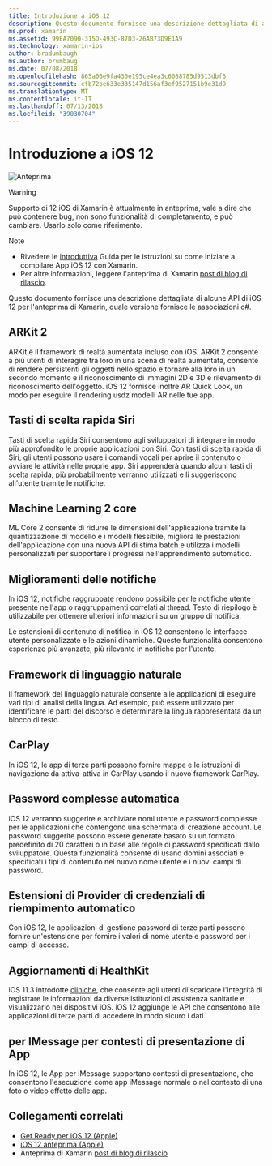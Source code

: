 ```yaml
---
title: Introduzione a iOS 12
description: Questo documento fornisce una descrizione dettagliata di alcune API di iOS 12 per l'anteprima di Xamarin, quale versione fornisce le associazioni c#.
ms.prod: xamarin
ms.assetid: 99EA7090-315D-493C-87D3-26AB73D9E1A9
ms.technology: xamarin-ios
author: bradumbaugh
ms.author: brumbaug
ms.date: 07/08/2018
ms.openlocfilehash: 865a06e9fa430e195ce4ea3c6088785d9513dbf6
ms.sourcegitcommit: cfb72be633e335147d156af3ef9527151b9e31d9
ms.translationtype: MT
ms.contentlocale: it-IT
ms.lasthandoff: 07/13/2018
ms.locfileid: "39030704"
---
```

# <a name="introduction-to-ios-12"></a>Introduzione a iOS 12

![Anteprima](~/media/shared/preview.png)

> [!WARNING]
> Supporto di 12 iOS di Xamarin è attualmente in anteprima, vale a dire che può contenere bug, non sono funzionalità di completamento, e può cambiare. Usarlo solo come riferimento.

> [!NOTE]
> - Rivedere le [introduttiva](get-started.md) Guida per le istruzioni su come iniziare a compilare App iOS 12 con Xamarin.
> - Per altre informazioni, leggere l'anteprima di Xamarin [post di blog di rilascio](https://releases.xamarin.com/preview-release-xcode-10-beta-3/).

Questo documento fornisce una descrizione dettagliata di alcune API di iOS 12 per l'anteprima di Xamarin, quale versione fornisce le associazioni c#.

## <a name="arkit-2"></a>ARKit 2

ARKit è il framework di realtà aumentata incluso con iOS. ARKit 2 consente a più utenti di interagire tra loro in una scena di realtà aumentata, consente di rendere persistenti gli oggetti nello spazio e tornare alla loro in un secondo momento e il riconoscimento di immagini 2D e 3D e rilevamento di riconoscimento dell'oggetto. iOS 12 fornisce inoltre AR Quick Look, un modo per eseguire il rendering usdz modelli AR nelle tue app.

## <a name="siri-shortcuts"></a>Tasti di scelta rapida Siri

Tasti di scelta rapida Siri consentono agli sviluppatori di integrare in modo più approfondito le proprie applicazioni con Siri. Con tasti di scelta rapida di Siri, gli utenti possono usare i comandi vocali per aprire il contenuto o avviare le attività nelle proprie app. Siri apprenderà quando alcuni tasti di scelta rapida, più probabilmente verranno utilizzati e li suggeriscono all'utente tramite le notifiche.

## <a name="core-ml-2"></a>Machine Learning 2 core

ML Core 2 consente di ridurre le dimensioni dell'applicazione tramite la quantizzazione di modello e i modelli flessibile, migliora le prestazioni dell'applicazione con una nuova API di stima batch e utilizza i modelli personalizzati per supportare i progressi nell'apprendimento automatico.

## <a name="notification-improvements"></a>Miglioramenti delle notifiche

In iOS 12, notifiche raggruppate rendono possibile per le notifiche utente presente nell'app o raggruppamenti correlati al thread. Testo di riepilogo è utilizzabile per ottenere ulteriori informazioni su un gruppo di notifica.

Le estensioni di contenuto di notifica in iOS 12 consentono le interfacce utente personalizzate e le azioni dinamiche. Queste funzionalità consentono esperienze più avanzate, più rilevante in notifiche per l'utente.

## <a name="natural-language-framework"></a>Framework di linguaggio naturale

Il framework del linguaggio naturale consente alle applicazioni di eseguire vari tipi di analisi della lingua. Ad esempio, può essere utilizzato per identificare le parti del discorso e determinare la lingua rappresentata da un blocco di testo.

## <a name="carplay"></a>CarPlay

In iOS 12, le app di terze parti possono fornire mappe e le istruzioni di navigazione da attiva-attiva in CarPlay usando il nuovo framework CarPlay.

## <a name="automatic-strong-passwords"></a>Password complesse automatica

iOS 12 verranno suggerire e archiviare nomi utente e password complesse per le applicazioni che contengono una schermata di creazione account. Le password suggerite possono essere generate basato su un formato predefinito di 20 caratteri o in base alle regole di password specificati dallo sviluppatore. Questa funzionalità consente di usano domini associati e specificati i tipi di contenuto nel nuovo nome utente e i nuovi campi di password.

## <a name="autofill-credential-provider-extensions"></a>Estensioni di Provider di credenziali di riempimento automatico

Con iOS 12, le applicazioni di gestione password di terze parti possono fornire un'estensione per fornire i valori di nome utente e password per i campi di accesso.

## <a name="healthkit-updates"></a>Aggiornamenti di HealthKit

iOS 11.3 introdotte [cliniche](https://www.apple.com/healthcare/health-records/), che consente agli utenti di scaricare l'integrità di registrare le informazioni da diverse istituzioni di assistenza sanitarie e visualizzarlo nei dispositivi iOS. iOS 12 aggiunge le API che consentono alle applicazioni di terze parti di accedere in modo sicuro i dati.

## <a name="imessage-app-presentation-contexts"></a>per IMessage per contesti di presentazione di App

In iOS 12, le App per iMessage supportano contesti di presentazione, che consentono l'esecuzione come app iMessage normale o nel contesto di una foto o video effetto delle app.

## <a name="related-links"></a>Collegamenti correlati

- [Get Ready per iOS 12 (Apple)](https://developer.apple.com/ios/)
- [iOS 12 anteprima (Apple)](https://www.apple.com/ios/ios-12-preview/)
- Anteprima di Xamarin [post di blog di rilascio](https://releases.xamarin.com/preview-release-xcode-10-beta-3/)
